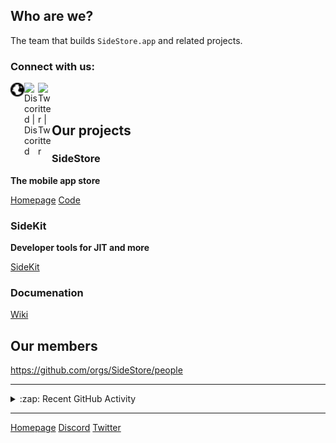 <!-- 
Docs: How to use GitHub README and actions to auto-generate embedded content.
https://github.com/anuraghazra/github-readme-stats
https://www.youtube.com/watch?v=n6d4KHSKqGk
https://github.com/rahuldkjain/github-profile-readme-generator
 -->

## Who are we?

The team that builds `SideStore.app` and related projects.

### Connect with us:

<!--
[![Website](https://img.shields.io/website?label=sidestore.io&style=for-the-badge&url=https://sidestore.io)](https://sidestore.io)
[![Twitter Follow](https://img.shields.io/twitter/follow/sidestore_io?color=1DA1F2&logo=twitter&style=for-the-badge)](https://twitter.com/intent/follow?original_referer=https%3A%2F%2Fgithub.com%2Fsidestore&screen_name=sidestore)
[![GitHub Followers](https://img.shields.io/github/followers/sidestore?style=for-the-badge)]()
[![GitHub Sponsors](https://img.shields.io/github/sponsors/sidestore?style=for-the-badge
)]() 
-->

[<img align="left" alt="sidestore.io" width="22px" src="https://raw.githubusercontent.com/iconic/open-iconic/master/svg/globe.svg" />][website]
[<img align="left" alt="Discord | Discord" width="22px" src="https://cdn.jsdelivr.net/npm/simple-icons@v3/icons/discord.svg" />][discord]
[<img align="left" alt="Twitter | Twitter" width="22px" src="https://cdn.jsdelivr.net/npm/simple-icons@v3/icons/twitter.svg" />][twitter]

<br />
<br />

## Our projects

### SideStore

__The mobile app store__

[Homepage][website]
[Code][git.sidestore]

### SideKit

__Developer tools for JIT and more__

[SideKit][git.sidekit]

### Documenation

[Wiki][wiki]

## Our members

https://github.com/orgs/SideStore/people

---

<details>
  <summary>:zap: Recent GitHub Activity</summary>

<!--START_SECTION:activity-->
1. ❗️ Opened issue [#251](https://github.com/SideStore/SideStore/issues/251) in [SideStore/SideStore](https://github.com/SideStore/SideStore)
2. 🗣 Commented on [#13](https://github.com/SideStore/apple-private-apis/issues/13) in [SideStore/apple-private-apis](https://github.com/SideStore/apple-private-apis)
3. 💪 Opened PR [#13](https://github.com/SideStore/apple-private-apis/pull/13) in [SideStore/apple-private-apis](https://github.com/SideStore/apple-private-apis)
4. ❗️ Opened issue [#250](https://github.com/SideStore/SideStore/issues/250) in [SideStore/SideStore](https://github.com/SideStore/SideStore)
5. 🎉 Merged PR [#15](https://github.com/SideStore/Community-Source/pull/15) in [SideStore/Community-Source](https://github.com/SideStore/Community-Source)
6. 💪 Opened PR [#15](https://github.com/SideStore/Community-Source/pull/15) in [SideStore/Community-Source](https://github.com/SideStore/Community-Source)
7. 🗣 Commented on [#249](https://github.com/SideStore/SideStore/issues/249) in [SideStore/SideStore](https://github.com/SideStore/SideStore)
8. 🗣 Commented on [#170](https://github.com/SideStore/SideStore/issues/170) in [SideStore/SideStore](https://github.com/SideStore/SideStore)
9. 🗣 Commented on [#170](https://github.com/SideStore/SideStore/issues/170) in [SideStore/SideStore](https://github.com/SideStore/SideStore)
10. 🗣 Commented on [#221](https://github.com/SideStore/SideStore/issues/221) in [SideStore/SideStore](https://github.com/SideStore/SideStore)
11. 🗣 Commented on [#221](https://github.com/SideStore/SideStore/issues/221) in [SideStore/SideStore](https://github.com/SideStore/SideStore)
12. 🎉 Merged PR [#5](https://github.com/SideStore/SideServer-for-Windows/pull/5) in [SideStore/SideServer-for-Windows](https://github.com/SideStore/SideServer-for-Windows)
13. 💪 Opened PR [#5](https://github.com/SideStore/SideServer-for-Windows/pull/5) in [SideStore/SideServer-for-Windows](https://github.com/SideStore/SideServer-for-Windows)
14. 🎉 Merged PR [#4](https://github.com/SideStore/SideServer-for-Windows/pull/4) in [SideStore/SideServer-for-Windows](https://github.com/SideStore/SideServer-for-Windows)
15. 💪 Opened PR [#4](https://github.com/SideStore/SideServer-for-Windows/pull/4) in [SideStore/SideServer-for-Windows](https://github.com/SideStore/SideServer-for-Windows)
16. 🎉 Merged PR [#3](https://github.com/SideStore/SideServer-for-Windows/pull/3) in [SideStore/SideServer-for-Windows](https://github.com/SideStore/SideServer-for-Windows)
17. 💪 Opened PR [#3](https://github.com/SideStore/SideServer-for-Windows/pull/3) in [SideStore/SideServer-for-Windows](https://github.com/SideStore/SideServer-for-Windows)
18. 🎉 Merged PR [#2](https://github.com/SideStore/SideServer-for-Windows/pull/2) in [SideStore/SideServer-for-Windows](https://github.com/SideStore/SideServer-for-Windows)
19. 💪 Opened PR [#2](https://github.com/SideStore/SideServer-for-Windows/pull/2) in [SideStore/SideServer-for-Windows](https://github.com/SideStore/SideServer-for-Windows)
20. ❌ Closed PR [#1](https://github.com/SideStore/SideServer-for-Windows/pull/1) in [SideStore/SideServer-for-Windows](https://github.com/SideStore/SideServer-for-Windows)
<!--END_SECTION:activity-->

</details>

---

[Homepage][patreon] [Discord][discord] [Twitter][twitter]

<!--
- [Patreon][patreon]
- [OpenCollective][opencollective]
- [YouTube][youtube]
-->

[website]: https://sidestore.io
[wiki]: https://wiki.sidestore.io
[twitter]: https://twitter.com/sidestore_io
[discord]: https://discord.gg/CacsuuzsBq
[youtube]: https://youtube.com/TODO
[patreon]: https://www.patreon.com/SideStore
[opencollective]: https://opencollective.com/TODO
[git.sidestore]: https://github.com/SideStore/SideStore/
[git.sidekit]: https://github.com/SideStore/SideKit


